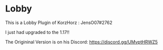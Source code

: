 # Lobby

This is a Lobby Plugin of KorzHorz : JensO07#2762

I just had upgraded to the 1.17!!

The Origininal Version is on his Discord: https://discord.gg/UMvptHRWZ5
